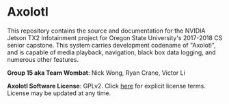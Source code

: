 # Axolotl
This repository contains the source and documentation for the NVIDIA Jetson TX2 Infotainment project for Oregon State University's 2017-2018 CS senior capstone. This system carries development codename of "Axolotl", and is capable of media playback, navigation, black box data logging, and numerous other features.

**Group 15 aka Team Wombat**: Nick Wong, Ryan Crane, Victor Li

**Axolotl Software License**: GPLv2. Click [here](https://www.gnu.org/licenses/old-licenses/gpl-2.0.en.html) for explicit license terms. License may be updated at any time.
